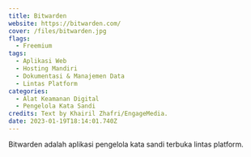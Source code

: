 ```yaml
---
title: Bitwarden
website: https://bitwarden.com/
cover: /files/bitwarden.jpg
flags:
  - Freemium
tags:
  - Aplikasi Web
  - Hosting Mandiri
  - Dokumentasi & Manajemen Data
  - Lintas Platform
categories:
  - Alat Keamanan Digital
  - Pengelola Kata Sandi
credits: Text by Khairil Zhafri/EngageMedia.
date: 2023-01-19T18:14:01.740Z
---
```

Bitwarden adalah aplikasi pengelola kata sandi terbuka lintas platform.
